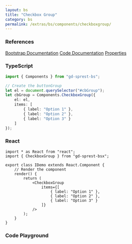 ```yaml
---
layout: bs
title: "Checkbox Group"
category: bs
permalink: /extras/bs/components/checkboxgroup/
---
```


### References

<div class="bs">
    <div class="list-group">
        <a class="list-group-item list-group-item-action" href="https://getbootstrap.com/docs/4.4/components/forms/#checkboxes-and-radios">Bootstrap Documentation</a>
        <a class="list-group-item list-group-item-action" href="/docs/sprest-bs/modules/_components_checkboxgroup_d_.html">Code Documentation</a>
        <a class="list-group-item list-group-item-action" href="/docs/sprest-bs/modules/_components_checkboxgroup_d_.icheckboxgroupprops.html">Properties</a>
    </div>
</div>

### TypeScript

```ts
import { Components } from "gd-sprest-bs";

// Create the buttonGroup
let el = document.querySelector("#cbGroup");
let cbGroup = Components.CheckboxGroup({
    el: el,
    items: [
        { label: "Option 1" },
        { label: "Option 2" },
        { label: "Option 3" }
    ]
});
```

### React

```tsx
import * as React from "react";
import { CheckboxGroup } from "gd-sprest-bsx";

export class IDemo extends React.Component {
    // Render the component
    render() {
        return (
            <CheckboxGroup
                items={[
                    { label: "Option 1" },
                    { label: "Option 2" },
                    { label: "Option 3" }
                ]}
            />
        );
    }
}
```

### Code Playground

<div id="playground" class="bs"></div>
<script type="text/javascript">
    // Wait for the page to load
    window.addEventListener("load", function() {
        // Create the code editor
        var editor = CodeEditor(document.getElementById("playground"), true, [
            '// Create the checkbox group',
            'Components.CheckboxGroup({',
            '\tel: app,',
            '\titems: [',
            '\t\t{ label: "Option 1" },',
            '\t\t{ label: "Option 2" },',
            '\t\t{ label: "Option 3" }',
            '\t]',
            '});'
        ].join('\n'));
    });
</script>